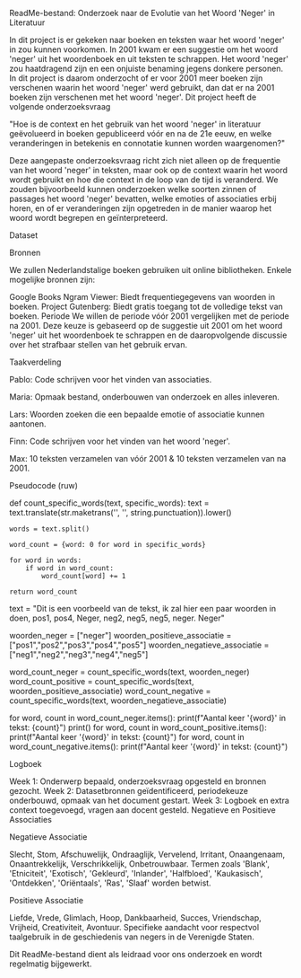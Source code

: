 ReadMe-bestand: Onderzoek naar de Evolutie van het Woord 'Neger' in Literatuur 

In dit project is er gekeken naar boeken en teksten waar het woord 'neger' in zou kunnen voorkomen. In 2001 kwam er een suggestie om het woord 'neger' uit het woordenboek en uit teksten te schrappen. Het woord 'neger' zou haatdragend zijn en een onjuiste benaming jegens donkere personen. In dit project is daarom onderzocht of er voor 2001 meer boeken zijn verschenen waarin het woord 'neger' werd gebruikt, dan dat er na 2001 boeken zijn verschenen met het woord 'neger'. Dit project heeft de volgende onderzoeksvraag

"Hoe is de context en het gebruik van het woord 'neger' in literatuur geëvolueerd in boeken gepubliceerd vóór en na de 21e eeuw, en welke veranderingen in betekenis en connotatie kunnen worden waargenomen?"

Deze aangepaste onderzoeksvraag richt zich niet alleen op de frequentie van het woord 'neger' in teksten, maar ook op de context waarin het woord wordt gebruikt en hoe die context in de loop van de tijd is veranderd. We zouden bijvoorbeeld kunnen onderzoeken welke soorten zinnen of passages het woord 'neger' bevatten, welke emoties of associaties erbij horen, en of er veranderingen zijn opgetreden in de manier waarop het woord wordt begrepen en geïnterpreteerd.

Dataset

Bronnen

We zullen Nederlandstalige boeken gebruiken uit online bibliotheken. Enkele mogelijke bronnen zijn:

Google Books Ngram Viewer: Biedt frequentiegegevens van woorden in boeken.
Project Gutenberg: Biedt gratis toegang tot de volledige tekst van boeken.
Periode
We willen de periode vóór 2001 vergelijken met de periode na 2001. Deze keuze is gebaseerd op de suggestie uit 2001 om het woord 'neger' uit het woordenboek te schrappen en de daaropvolgende discussie over het strafbaar stellen van het gebruik ervan.

Taakverdeling

Pablo: Code schrijven voor het vinden van associaties.

Maria: Opmaak bestand, onderbouwen van onderzoek en alles inleveren.

Lars: Woorden zoeken die een bepaalde emotie of associatie kunnen aantonen.

Finn: Code schrijven voor het vinden van het woord 'neger'.

Max: 10 teksten verzamelen van vóór 2001 & 10 teksten verzamelen van na 2001.


Pseudocode (ruw)

def count_specific_words(text, specific_words):
    text = text.translate(str.maketrans('', '', string.punctuation)).lower()
    
    words = text.split()

    word_count = {word: 0 for word in specific_words}
    
    for word in words:
        if word in word_count:
            word_count[word] += 1
    
    return word_count

text = "Dit is een voorbeeld van de tekst, ik zal hier een paar woorden in doen, pos1, pos4, Neger, neg2, neg5, neg5, neger. Neger"

woorden_neger = ["neger"]
woorden_positieve_associatie = ["pos1","pos2","pos3","pos4","pos5"]
woorden_negatieve_associatie = ["neg1","neg2","neg3","neg4","neg5"]

word_count_neger = count_specific_words(text, woorden_neger)
word_count_positive = count_specific_words(text, woorden_positieve_associatie)
word_count_negative = count_specific_words(text, woorden_negatieve_associatie)

for word, count in word_count_neger.items():
    print(f"Aantal keer '{word}' in tekst: {count}")
print()
for word, count in word_count_positive.items():
    print(f"Aantal keer '{word}' in tekst: {count}")
for word, count in word_count_negative.items():
    print(f"Aantal keer '{word}' in tekst: {count}")
    
Logboek

Week 1: Onderwerp bepaald, onderzoeksvraag opgesteld en bronnen gezocht.
Week 2: Datasetbronnen geïdentificeerd, periodekeuze onderbouwd, opmaak van het document gestart.
Week 3: Logboek en extra context toegevoegd, vragen aan docent gesteld.
Negatieve en Positieve Associaties

Negatieve Associatie

Slecht, Stom, Afschuwelijk, Ondraaglijk, Vervelend, Irritant, Onaangenaam, Onaantrekkelijk, Verschrikkelijk, Onbetrouwbaar.
Termen zoals 'Blank', 'Etniciteit', 'Exotisch', 'Gekleurd', 'Inlander', 'Halfbloed', 'Kaukasisch', 'Ontdekken', 'Oriëntaals', 'Ras', 'Slaaf' worden betwist.

Positieve Associatie

Liefde, Vrede, Glimlach, Hoop, Dankbaarheid, Succes, Vriendschap, Vrijheid, Creativiteit, Avontuur.
Specifieke aandacht voor respectvol taalgebruik in de geschiedenis van negers in de Verenigde Staten.

Dit ReadMe-bestand dient als leidraad voor ons onderzoek en wordt regelmatig bijgewerkt.
